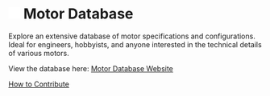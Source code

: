 # <img src="icon.png" width="23" height="23"> Motor Database


Explore an extensive database of motor specifications and configurations. Ideal for engineers, hobbyists, and anyone interested in the technical details of various motors.

View the database here:
[Motor Database Website](https://marc-frank.github.io/motor-database/)

[How to Contribute](CONTRIBUTING.md)
